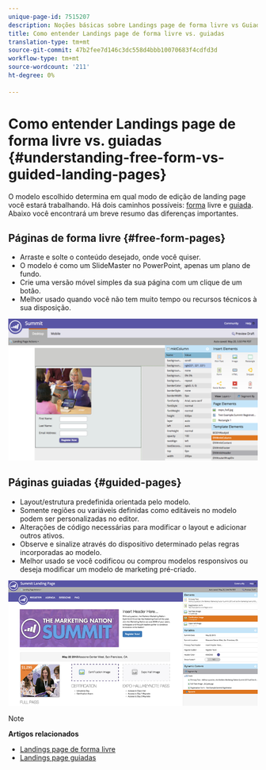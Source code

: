 ```yaml
---
unique-page-id: 7515207
description: Noções básicas sobre Landings page de forma livre vs Guiadas - Documentos do Marketing - Documentação do produto
title: Como entender Landings page de forma livre vs. guiadas
translation-type: tm+mt
source-git-commit: 47b2fee7d146c3dc558d4bbb10070683f4cdfd3d
workflow-type: tm+mt
source-wordcount: '211'
ht-degree: 0%

---
```



# Como entender Landings page de forma livre vs. guiadas {#understanding-free-form-vs-guided-landing-pages}

O modelo escolhido determina em qual modo de edição de landing page você estará trabalhando. Há dois caminhos possíveis: [forma](http://docs.marketo.com/display/docs/free-form+landing+pages) livre e [guiada](http://docs.marketo.com/display/docs/guided+landing+pages). Abaixo você encontrará um breve resumo das diferenças importantes.

## Páginas de forma livre {#free-form-pages}

* Arraste e solte o conteúdo desejado, onde você quiser.
* O modelo é como um SlideMaster no PowerPoint, apenas um plano de fundo.
* Crie uma versão móvel simples da sua página com um clique de um botão.
* Melhor usado quando você não tem muito tempo ou recursos técnicos à sua disposição.

![](assets/image2015-5-20-17-3a50-3a53.png)

## Páginas guiadas {#guided-pages}

* Layout/estrutura predefinida orientada pelo modelo.
* Somente regiões ou variáveis definidas como editáveis no modelo podem ser personalizadas no editor.
* Alterações de código necessárias para modificar o layout e adicionar outros ativos.
* Observe e sinalize através do dispositivo determinado pelas regras incorporadas ao modelo.
* Melhor usado se você codificou ou comprou modelos responsivos ou deseja modificar um modelo de marketing pré-criado.

![](assets/two-1.png)

>[!NOTE]
>
>**Artigos relacionados**
>
>* [Landings page de forma livre](http://docs.marketo.com/display/public/DOCS/Free-Form+Landing+Pages)
>* [Landings page guiadas](http://docs.marketo.com/display/DOCS/Guided+Landing+Pages)

>



